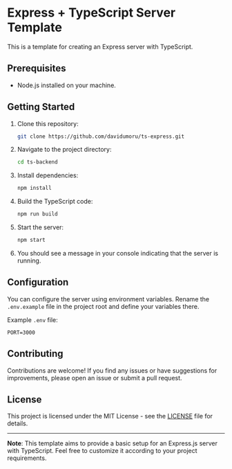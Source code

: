 # Express + TypeScript Server Template

This is a template for creating an Express server with TypeScript.

## Prerequisites

- Node.js installed on your machine.

## Getting Started

1. Clone this repository:

   ```bash
   git clone https://github.com/davidumoru/ts-express.git
   ```

2. Navigate to the project directory:

   ```bash
   cd ts-backend
   ```

3. Install dependencies:

   ```bash
   npm install
   ```

4. Build the TypeScript code:

   ```bash
   npm run build
   ```

5. Start the server:

   ```bash
   npm start
   ```

6. You should see a message in your console indicating that the server is running.

## Configuration

You can configure the server using environment variables. Rename the `.env.example` file in the project root and define your variables there.

Example `.env` file:

```plaintext
PORT=3000
```

## Contributing

Contributions are welcome! If you find any issues or have suggestions for improvements, please open an issue or submit a pull request.

## License

This project is licensed under the MIT License - see the [LICENSE](LICENSE) file for details.

---

**Note**: This template aims to provide a basic setup for an Express.js server with TypeScript. Feel free to customize it according to your project requirements.
